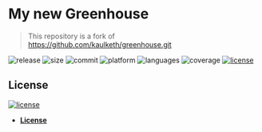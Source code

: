 # My new Greenhouse
> This repository is a fork of https://github.com/kaulketh/greenhouse.git

![release](https://img.shields.io/github/release/kaulketh/new-greenhouse.svg?color=darkblue) ![size](https://img.shields.io/github/repo-size/kaulketh/new-greenhouse.svg?color=blue) ![commit](https://img.shields.io/github/last-commit/kaulketh/new-greenhouse.svg?color=darkviolet) ![platform](https://img.shields.io/badge/platform-linux-blue.svg?color=yellow) ![languages](https://img.shields.io/github/languages/count/kaulketh/new-greenhouse.svg?color=yellowgreen) ![coverage](https://img.shields.io/github/languages/top/kaulketh/new-greenhouse.svg?color=darkgreen&style=flat) [![license](https://img.shields.io/github/license/kaulketh/new-greenhouse.svg?color=darkred)](https://unlicense.org/)



## License

[![license](https://img.shields.io/github/license/kaulketh/new-greenhouse.svg?color=darkred)](https://unlicense.org/)

- **[License](https://github.com/kaulketh/new-greenhouse/blob/master/LICENSE    )**
